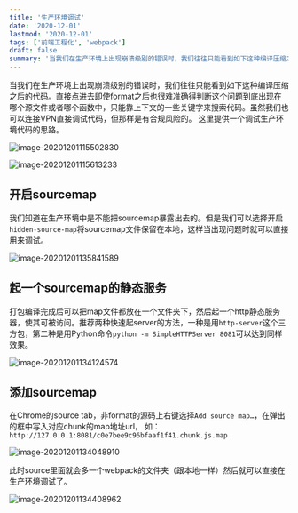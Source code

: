 ```yaml
---
title: '生产环境调试'
date: '2020-12-01'
lastmod: '2020-12-01'
tags: ['前端工程化', 'webpack']
draft: false
summary: '当我们在生产环境上出现崩溃级别的错误时，我们往往只能看到如下这种编译压缩之后的代码。直接点进去即使format之后也很难准确得判断这个问题到底出现在哪个源文件或者哪个函数中，只能靠上下文的一些关键字来搜索代码。虽然我们也可以连接VPN直接调试代码，但那样是有合规风险的。 这里提供一个调试生产环境代码的思路。'
---
```



当我们在生产环境上出现崩溃级别的错误时，我们往往只能看到如下这种编译压缩之后的代码。直接点进去即使format之后也很难准确得判断这个问题到底出现在哪个源文件或者哪个函数中，只能靠上下文的一些关键字来搜索代码。虽然我们也可以连接VPN直接调试代码，但那样是有合规风险的。 这里提供一个调试生产环境代码的思路。

![image-20201201115502830](https://kuimo-markdown-pic.oss-cn-hangzhou.aliyuncs.com/image-20201201115502830.png)

![image-20201201115613233](https://kuimo-markdown-pic.oss-cn-hangzhou.aliyuncs.com/image-20201201115613233.png)

## 开启sourcemap

我们知道在生产环境中是不能把sourcemap暴露出去的。但是我们可以选择开启`hidden-source-map`将sourcemap文件保留在本地，这样当出现问题时就可以直接用来调试。

![image-20201201135841589](https://kuimo-markdown-pic.oss-cn-hangzhou.aliyuncs.com/image-20201201135841589.png)

## 起一个sourcemap的静态服务

打包编译完成后可以把map文件都放在一个文件夹下，然后起一个http静态服务器，使其可被访问。推荐两种快速起server的方法，一种是用`http-server`这个三方包，第二种是用Python命令`python -m SimpleHTTPServer 8081`可以达到同样效果。

![image-20201201134124574](https://kuimo-markdown-pic.oss-cn-hangzhou.aliyuncs.com/image-20201201134124574.png)

## 添加sourcemap

在Chrome的source tab，非format的源码上右键选择`Add source map…`，在弹出的框中写入对应chunk的map地址url， 如：`http://127.0.0.1:8081/c0e7bee9c96bfaaf1f41.chunk.js.map`

![image-20201201134048910](https://kuimo-markdown-pic.oss-cn-hangzhou.aliyuncs.com/image-20201201134048910.png)

此时source里面就会多一个webpack的文件夹（跟本地一样）然后就可以直接在生产环境调试了。

![image-20201201134408962](https://kuimo-markdown-pic.oss-cn-hangzhou.aliyuncs.com/image-20201201134408962.png)